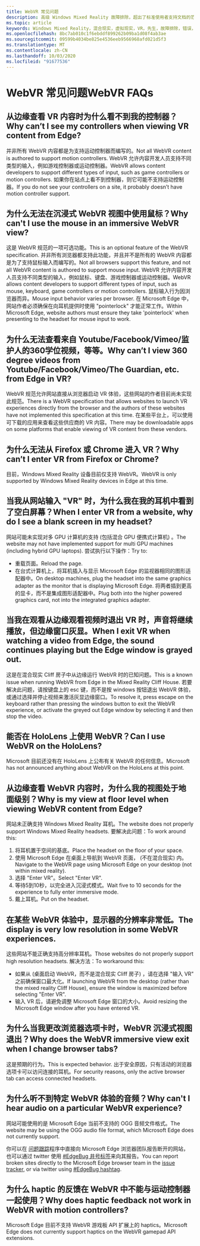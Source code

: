 ```yaml
---
title: WebVR 常见问题
description: 高级 Windows Mixed Reality 故障排除，超出了标准使用者支持文档的范围。
ms.topic: article
keywords: Windows Mixed Reality，混合现实，虚拟现实，VR，先生，故障排除，错误，帮助，支持，WebVR
ms.openlocfilehash: 8bc7ab010c1f6ebddf899262b09ba1d08f4ab3ae
ms.sourcegitcommit: 09599b4034be825e4536eeb9566968afd021d5f3
ms.translationtype: MT
ms.contentlocale: zh-CN
ms.lasthandoff: 10/03/2020
ms.locfileid: "91677536"
---
```

# <a name="webvr-faqs"></a><span data-ttu-id="bb42d-104">WebVR 常见问题</span><span class="sxs-lookup"><span data-stu-id="bb42d-104">WebVR FAQs</span></span>

## <a name="why-cant-i-see-my-controllers-when-viewing-vr-content-from-edge"></a><span data-ttu-id="bb42d-105">从边缘查看 VR 内容时为什么看不到我的控制器？</span><span class="sxs-lookup"><span data-stu-id="bb42d-105">Why can’t I see my controllers when viewing VR content from Edge?</span></span>

<span data-ttu-id="bb42d-106">并非所有 WebVR 内容都是为支持运动控制器而编写的。</span><span class="sxs-lookup"><span data-stu-id="bb42d-106">Not all WebVR content is authored to support motion controllers.</span></span> <span data-ttu-id="bb42d-107">WebVR 允许内容开发人员支持不同类型的输入，例如游戏控制器或运动控制器。</span><span class="sxs-lookup"><span data-stu-id="bb42d-107">WebVR allows content developers to support different types of input, such as game controllers or motion controllers.</span></span> <span data-ttu-id="bb42d-108">如果你在站点上看不到控制器，则它可能不支持运动控制器。</span><span class="sxs-lookup"><span data-stu-id="bb42d-108">If you do not see your controllers on a site, it probably doesn’t have motion controller support.</span></span>

## <a name="why-cant-i-use-the-mouse-in-an-immersive-webvr-view"></a><span data-ttu-id="bb42d-109">为什么无法在沉浸式 WebVR 视图中使用鼠标？</span><span class="sxs-lookup"><span data-stu-id="bb42d-109">Why can't I use the mouse in an immersive WebVR view?</span></span>

<span data-ttu-id="bb42d-110">这是 WebVR 规范的一项可选功能。</span><span class="sxs-lookup"><span data-stu-id="bb42d-110">This is an optional feature of the WebVR specification.</span></span> <span data-ttu-id="bb42d-111">并非所有浏览器都支持此功能，并且并不是所有的 WebVR 内容都是为了支持鼠标输入而编写的。</span><span class="sxs-lookup"><span data-stu-id="bb42d-111">Not all browsers support this feature, and not all WebVR content is authored to support mouse input.</span></span> <span data-ttu-id="bb42d-112">WebVR 允许内容开发人员支持不同类型的输入，例如鼠标、键盘、游戏控制器或运动控制器。</span><span class="sxs-lookup"><span data-stu-id="bb42d-112">WebVR allows content developers to support different types of input, such as mouse, keyboard, game controllers or motion controllers.</span></span> <span data-ttu-id="bb42d-113">鼠标输入行为因浏览器而异。</span><span class="sxs-lookup"><span data-stu-id="bb42d-113">Mouse input behavior varies per browser.</span></span> <span data-ttu-id="bb42d-114">在 Microsoft Edge 中，网站作者必须确保在向耳机提供时使用 "pointerlock" 才能正常工作。</span><span class="sxs-lookup"><span data-stu-id="bb42d-114">Within Microsoft Edge, website authors must ensure they take 'pointerlock' when presenting to the headset for mouse input to work.</span></span>

## <a name="why-cant-i-view-360-degree-videos-from-youtubefacebookvimeothe-guardian-etc-from-edge-in-vr"></a><span data-ttu-id="bb42d-115">为什么无法查看来自 Youtube/Facebook/Vimeo/监护人的360学位视频，等等。</span><span class="sxs-lookup"><span data-stu-id="bb42d-115">Why can’t I view 360 degree videos from Youtube/Facebook/Vimeo/The Guardian, etc. from Edge in VR?</span></span>

<span data-ttu-id="bb42d-116">WebVR 规范允许网站直接从浏览器启动 VR 体验，这些网站的作者目前尚未实现此规范。</span><span class="sxs-lookup"><span data-stu-id="bb42d-116">There is a WebVR specification that allows websites to launch VR experiences directly from the browser and the authors of these websites have not implemented this specification at this time.</span></span> <span data-ttu-id="bb42d-117">在某些平台上，可以使用可下载的应用来查看这些供应商的 VR 内容。</span><span class="sxs-lookup"><span data-stu-id="bb42d-117">There may be downloadable apps on some platforms that enable viewing of VR content from these vendors.</span></span>

## <a name="why-cant-i-enter-vr-from-firefox-or-chrome"></a><span data-ttu-id="bb42d-118">为什么无法从 Firefox 或 Chrome 进入 VR？</span><span class="sxs-lookup"><span data-stu-id="bb42d-118">Why can’t I enter VR from Firefox or Chrome?</span></span>

<span data-ttu-id="bb42d-119">目前，Windows Mixed Reality 设备目前仅支持 WebVR。</span><span class="sxs-lookup"><span data-stu-id="bb42d-119">WebVR is only supported by Windows Mixed Reality devices in Edge at this time.</span></span>

## <a name="when-i-enter-vr-from-a-website-why-do-i-see-a-blank-screen-in-my-headset"></a><span data-ttu-id="bb42d-120">当我从网站输入 "VR" 时，为什么我在我的耳机中看到了空白屏幕？</span><span class="sxs-lookup"><span data-stu-id="bb42d-120">When I enter VR from a website, why do I see a blank screen in my headset?</span></span>

<span data-ttu-id="bb42d-121">网站可能未实现对多 GPU 计算机的支持 (包括混合 GPU 便携式计算机) 。</span><span class="sxs-lookup"><span data-stu-id="bb42d-121">The website may not have implemented support for multi GPU machines (including hybrid GPU laptops).</span></span> <span data-ttu-id="bb42d-122">尝试执行以下操作：</span><span class="sxs-lookup"><span data-stu-id="bb42d-122">Try to:</span></span>
* <span data-ttu-id="bb42d-123">重载页面。</span><span class="sxs-lookup"><span data-stu-id="bb42d-123">Reload the page.</span></span>
* <span data-ttu-id="bb42d-124">在台式计算机上，将耳机插入与显示 Microsoft Edge 的监视器相同的图形适配器中。</span><span class="sxs-lookup"><span data-stu-id="bb42d-124">On desktop machines, plug the headset into the same graphics adapter as the monitor that is displaying Microsoft Edge.</span></span> <span data-ttu-id="bb42d-125">将两者插到更高的显卡，而不是集成图形适配器中。</span><span class="sxs-lookup"><span data-stu-id="bb42d-125">Plug both into the higher powered graphics card, not into the integrated graphics adapter.</span></span>

## <a name="when-i-exit-vr-when-watching-a-video-from-edge-the-sound-continues-playing-but-the-edge-window-is-grayed-out"></a><span data-ttu-id="bb42d-126">当我在观看从边缘观看视频时退出 VR 时，声音将继续播放，但边缘窗口灰显。</span><span class="sxs-lookup"><span data-stu-id="bb42d-126">When I exit VR when watching a video from Edge, the sound continues playing but the Edge window is grayed out.</span></span>

<span data-ttu-id="bb42d-127">这是在混合现实 Cliff 房子中从边缘运行 WebVR 时的已知问题。</span><span class="sxs-lookup"><span data-stu-id="bb42d-127">This is a known issue when running WebVR from Edge in the Mixed Reality Cliff House.</span></span> <span data-ttu-id="bb42d-128">若要解决此问题，请按键盘上的 esc 键，而不是按 windows 按钮退出 WebVR 体验，或通过选择并停止视频来激活灰显边缘窗口。</span><span class="sxs-lookup"><span data-stu-id="bb42d-128">To resolve it, press escape on the keyboard rather than pressing the windows button to exit the WebVR experience, or activate the greyed out Edge window by selecting it and then stop the video.</span></span>

## <a name="can-i-use-webvr-on-the-hololens"></a><span data-ttu-id="bb42d-129">能否在 HoloLens 上使用 WebVR？</span><span class="sxs-lookup"><span data-stu-id="bb42d-129">Can I use WebVR on the HoloLens?</span></span>

<span data-ttu-id="bb42d-130">Microsoft 目前还没有在 HoloLens 上公布有关 WebVR 的任何信息。</span><span class="sxs-lookup"><span data-stu-id="bb42d-130">Microsoft has not announced anything about WebVR on the HoloLens at this point.</span></span>

## <a name="why-is-my-view-at-floor-level-when-viewing-webvr-content-from-edge"></a><span data-ttu-id="bb42d-131">从边缘查看 WebVR 内容时，为什么我的视图处于地面级别？</span><span class="sxs-lookup"><span data-stu-id="bb42d-131">Why is my view at floor level when viewing WebVR content from Edge?</span></span>

<span data-ttu-id="bb42d-132">网站未正确支持 Windows Mixed Reality 耳机。</span><span class="sxs-lookup"><span data-stu-id="bb42d-132">The website does not properly support Windows Mixed Reality headsets.</span></span> <span data-ttu-id="bb42d-133">要解决此问题：</span><span class="sxs-lookup"><span data-stu-id="bb42d-133">To work around this:</span></span>
1. <span data-ttu-id="bb42d-134">将耳机置于空间的基底。</span><span class="sxs-lookup"><span data-stu-id="bb42d-134">Place the headset on the floor of your space.</span></span>
2. <span data-ttu-id="bb42d-135">使用 Microsoft Edge 在桌面上导航到 WebVR 页面， (不在混合现实) 内。</span><span class="sxs-lookup"><span data-stu-id="bb42d-135">Navigate to the WebVR page using Microsoft Edge on your desktop (not within mixed reality).</span></span>
3. <span data-ttu-id="bb42d-136">选择 "Enter VR"。</span><span class="sxs-lookup"><span data-stu-id="bb42d-136">Select "Enter VR".</span></span>
4. <span data-ttu-id="bb42d-137">等待5到10秒，以完全进入沉浸式模式。</span><span class="sxs-lookup"><span data-stu-id="bb42d-137">Wait five to 10 seconds for the experience to fully enter immersive mode.</span></span>
5. <span data-ttu-id="bb42d-138">戴上耳机。</span><span class="sxs-lookup"><span data-stu-id="bb42d-138">Put on the headset.</span></span>

## <a name="the-display-is-very-low-resolution-in-some-webvr-experiences"></a><span data-ttu-id="bb42d-139">在某些 WebVR 体验中，显示器的分辨率非常低。</span><span class="sxs-lookup"><span data-stu-id="bb42d-139">The display is very low resolution in some WebVR experiences.</span></span>

<span data-ttu-id="bb42d-140">这些网站不能正确支持高分辨率耳机。</span><span class="sxs-lookup"><span data-stu-id="bb42d-140">Those websites do not properly support high resolution headsets.</span></span> <span data-ttu-id="bb42d-141">解决方法：</span><span class="sxs-lookup"><span data-stu-id="bb42d-141">To workaround this:</span></span>
* <span data-ttu-id="bb42d-142">如果从 (桌面启动 WebVR，而不是混合现实 Cliff 房子) ，请在选择 "输入 VR" 之前确保窗口最大化。</span><span class="sxs-lookup"><span data-stu-id="bb42d-142">If launching WebVR from the desktop (rather than the mixed reality Cliff House), ensure the window is maximized before selecting "Enter VR".</span></span>
* <span data-ttu-id="bb42d-143">输入 VR 后，请避免调整 Microsoft Edge 窗口的大小。</span><span class="sxs-lookup"><span data-stu-id="bb42d-143">Avoid resizing the Microsoft Edge window after you have entered VR.</span></span>

## <a name="why-does-the-webvr-immersive-view-exit-when-i-change-browser-tabs"></a><span data-ttu-id="bb42d-144">为什么当我更改浏览器选项卡时，WebVR 沉浸式视图退出？</span><span class="sxs-lookup"><span data-stu-id="bb42d-144">Why does the WebVR immersive view exit when I change browser tabs?</span></span>

<span data-ttu-id="bb42d-145">这是预期的行为。</span><span class="sxs-lookup"><span data-stu-id="bb42d-145">This is expected behavior.</span></span> <span data-ttu-id="bb42d-146">出于安全原因，只有活动的浏览器选项卡可以访问连接的耳机。</span><span class="sxs-lookup"><span data-stu-id="bb42d-146">For security reasons, only the active browser tab can access connected headsets.</span></span>

## <a name="why-cant-i-hear-audio-on-a-particular-webvr-experience"></a><span data-ttu-id="bb42d-147">为什么听不到特定 WebVR 体验的音频？</span><span class="sxs-lookup"><span data-stu-id="bb42d-147">Why can't I hear audio on a particular WebVR experience?</span></span>

<span data-ttu-id="bb42d-148">网站可能使用的是 Microsoft Edge 当前不支持的 OGG 音频文件格式。</span><span class="sxs-lookup"><span data-stu-id="bb42d-148">The website may be using the OGG audio file format, which Microsoft Edge does not currently support.</span></span>

<span data-ttu-id="bb42d-149">你可以在 [问题跟踪](https://developer.microsoft.com/en-us/microsoft-edge/platform/issues/)程序中直接向 Microsoft Edge 浏览器团队报告断开的网站，也可以通过 twitter 使用 [#EdgeBug 井号标签](https://blogs.windows.com/msedgedev/2016/08/11/edgebug-twitter/)来向其报告。</span><span class="sxs-lookup"><span data-stu-id="bb42d-149">You can report broken sites directly to the Microsoft Edge browser team in the [issue tracker](https://developer.microsoft.com/en-us/microsoft-edge/platform/issues/), or via twitter using [#EdgeBug hashtag](https://blogs.windows.com/msedgedev/2016/08/11/edgebug-twitter/).</span></span>

## <a name="why-does-haptic-feedback-not-work-in-webvr-with-motion-controllers"></a><span data-ttu-id="bb42d-150">为什么 haptic 的反馈在 WebVR 中不能与运动控制器一起使用？</span><span class="sxs-lookup"><span data-stu-id="bb42d-150">Why does haptic feedback not work in WebVR with motion controllers?</span></span>

<span data-ttu-id="bb42d-151">Microsoft Edge 目前不支持 WebVR 游戏板 API 扩展上的 haptics。</span><span class="sxs-lookup"><span data-stu-id="bb42d-151">Microsoft Edge does not currently support haptics on the WebVR gamepad API extensions.</span></span>

